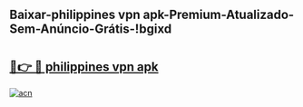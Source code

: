 
## Baixar-philippines vpn apk-Premium-Atualizado-Sem-Anúncio-Grátis-!bgixd

# <h2><a href="https://andorid.site?title=philippines_vpn_apk&ref=27">🔗👉 🔴 philippines vpn apk</a></h2>

[![acn](https://github.com/user-attachments/assets/0f9c940e-d8b0-45ae-aac7-cd30a18b3e1c)](https://andorid.site?title=philippines_vpn_apk&ref=27)


